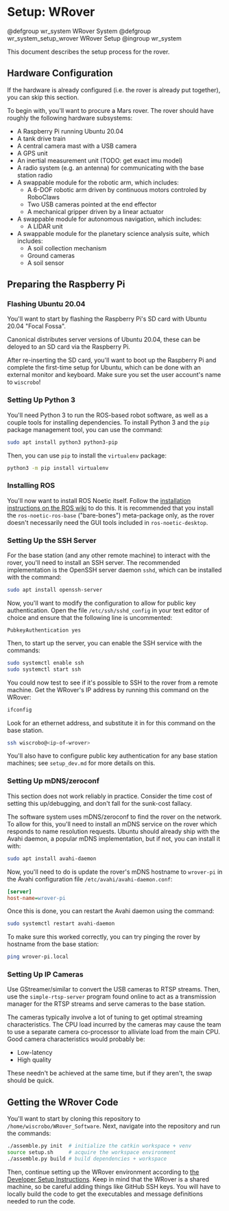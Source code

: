 # Setup: WRover

@defgroup wr_system WRover System
@defgroup wr_system_setup_wrover WRover Setup
@ingroup wr_system

This document describes the setup process for the rover.

## Hardware Configuration

If the hardware is already configured (i.e. the rover is already put together), you can skip this section.

To begin with, you'll want to procure a Mars rover.
The rover should have roughly the following hardware subsystems:

* A Raspberry Pi running Ubuntu 20.04
* A tank drive train
* A central camera mast with a USB camera
* A GPS unit
* An inertial measurement unit (TODO: get exact imu model)
* A radio system (e.g. an antenna) for communicating with the base station radio
* A swappable module for the robotic arm, which includes:
  * A 6-DOF robotic arm driven by continuous motors controled by RoboClaws
  * Two USB cameras pointed at the end effector
  * A mechanical gripper driven by a linear actuator
* A swappable module for autonomous navigation, which includes:
  * A LIDAR unit
* A swappable module for the planetary science analysis suite, which includes:
  * A soil collection mechanism
  * Ground cameras
  * A soil sensor

## Preparing the Raspberry Pi

### Flashing Ubuntu 20.04

You'll want to start by flashing the Raspberry Pi's SD card with Ubuntu 20.04 "Focal Fossa".

Canonical distributes server versions of Ubuntu 20.04, these can be deloyed to an SD card via the Raspberry Pi.

After re-inserting the SD card, you'll want to boot up the Raspberry Pi and complete the first-time setup for Ubuntu, which can be done with an external monitor and keyboard.
Make sure you set the user account's name to `wiscrobo`!

### Setting Up Python 3

You'll need Python 3 to run the ROS-based robot software, as well as a couple tools for installing dependencies.
To install Python 3 and the `pip` package management tool, you can use the command:

```sh
sudo apt install python3 python3-pip
```

Then, you can use `pip` to install the `virtualenv` package:

```sh
python3 -m pip install virtualenv
```

### Installing ROS

You'll now want to install ROS Noetic itself.
Follow the [installation instructions on the ROS wiki](http://wiki.ros.org/noetic/Installation/Ubuntu) to do this.
It is recommended that you install the `ros-noetic-ros-base` ("bare-bones") meta-package only, as the rover doesn't necessarily need the GUI tools included in `ros-noetic-desktop`.

### Setting Up the SSH Server

For the base station (and any other remote machine) to interact with the rover, you'll need to install an SSH server.
The recommended implementation is the OpenSSH server daemon `sshd`, which can be installed with the command:

```sh
sudo apt install openssh-server
```

Now, you'll want to modify the configuration to allow for public key authentication.
Open the file `/etc/ssh/sshd_config` in your text editor of choice and ensure that the following line is uncommented:

```ssh-config
PubkeyAuthentication yes
```

Then, to start up the server, you can enable the SSH service with the commands:

```sh
sudo systemctl enable ssh
sudo systemctl start ssh
```

You could now test to see if it's possible to SSH to the rover from a remote machine.  Get the WRover's IP address by running this command on the WRover:

```sh
ifconfig
```

Look for an ethernet address, and substitute it in for this command on the base station.

```sh
ssh wiscrobo@<ip-of-wrover>
```

You'll also have to configure public key authentication for any base station machines; see `setup_dev.md` for more details on this.

### Setting Up mDNS/zeroconf

This section does not work reliably in practice.  Consider the time cost of setting this up/debugging, and don't fall for the sunk-cost fallacy.

The software system uses mDNS/zeroconf to find the rover on the network.
To allow for this, you'll need to install an mDNS service on the rover which responds to name resolution requests.
Ubuntu should already ship with the Avahi daemon, a popular mDNS implementation, but if not, you can install it with:

```sh
sudo apt install avahi-daemon
```

Now, you'll need to do is update the rover's mDNS hostname to `wrover-pi` in the Avahi configuration file `/etc/avahi/avahi-daemon.conf`:

```ini
[server]
host-name=wrover-pi
```

Once this is done, you can restart the Avahi daemon using the command:

```sh
sudo systemctl restart avahi-daemon
```

To make sure this worked correctly, you can try pinging the rover by hostname from the base station:

```sh
ping wrover-pi.local
```

### Setting Up IP Cameras

Use GStreamer/similar to convert the USB cameras to RTSP streams.  Then, use the `simple-rtsp-server` program found online to act as a transmission manager for the RTSP streams and serve cameras to the base station.

The cameras typically involve a lot of tuning to get optimal streaming characteristics.  The CPU load incurred by the cameras may cause the team to use a separate camera co-processor to alliviate load from the main CPU.  Good camera characteristics would probably be:

* Low-latency
* High quality

These needn't be achieved at the same time, but if they aren't, the swap should be quick.

## Getting the WRover Code

You'll want to start by cloning this repository to `/home/wiscrobo/WRover_Software`.
Next, navigate into the repository and run the commands:

```sh
./assemble.py init  # initialize the catkin workspace + venv
source setup.sh     # acquire the workspace environment
./assemble.py build # build dependencies + workspace
```

Then, continue setting up the WRover environment according to [the Developer Setup Instructions](setup_dev.md).  Keep in mind that the WRover is a shared machine, so be careful adding things like GitHub SSH keys.  You will have to locally build the code to get the executables and message definitions needed to run the code.
